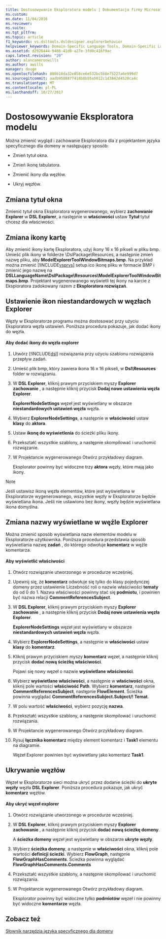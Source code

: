 ```yaml
---
title: Dostosowywanie Eksploratora modelu | Dokumentacja firmy Microsoft
ms.custom: 
ms.date: 11/04/2016
ms.reviewer: 
ms.suite: 
ms.tgt_pltfrm: 
ms.topic: article
f1_keywords: vs.dsltools.dsldesigner.explorerbehavior
helpviewer_keywords: Domain-Specific Language Tools, Domain-Specific Language Explorer
ms.assetid: d2926444-9408-41d8-a27e-3fd0c416f9ac
caps.latest.revision: "20"
author: alancameronwills
ms.author: awills
manager: douge
ms.openlocfilehash: 880b10da32e858ce6e532bc5b8e75227a6e999d7
ms.sourcegitcommit: aadb9588877418b8b55a5612c1d3842d4520ca4c
ms.translationtype: MT
ms.contentlocale: pl-PL
ms.lasthandoff: 10/27/2017
---
```

# <a name="customizing-the-model-explorer"></a>Dostosowywanie Eksploratora modelu
Można zmienić wygląd i zachowanie Eksploratora dla z projektantem języka specyficznego dla domeny w następujący sposób:  
  
-   Zmień tytuł okna.  
  
-   Zmień ikonę tabulatora.  
  
-   Zmienić ikony dla węzłów.  
  
-   Ukryj węzłów.  
  
## <a name="changing-the-window-title"></a>Zmiana tytuł okna  
 Zmienić tytuł okna Eksploratora wygenerowanego, wybierz **zachowanie Explorer** w **DSL Explorer**, a następnie w **właściwości** ustaw  **Tytuł** tytuł chcesz dla właściwości.  
  
## <a name="changing-the-tab-icon"></a>Zmiana ikony kartę  
 Aby zmienić ikony kartę Eksploratora, użyj ikony 16 x 16 pikseli w pliku bmp. Umieść plik ikony w folderze \DslPackage\Resources\, a następnie zmień nazwę pliku, aby **ModelExplorerToolWindowBitmaps.bmp**. Na przykład można zmienić [!INCLUDE[vsprvs](../code-quality/includes/vsprvs_md.md)] setup.ico ikonę pliku w formacie BMP i zmienić jego nazwę na **DSLLanguageName\DslPackage\Resources\ModelExplorerToolWindowBitmaps.bmp**. Projektant wygenerowanego wyświetli tej ikony na karcie z Eksploratora zadokowany razem z **Eksploratora rozwiązań**.  
  
## <a name="setting-custom-icons-on-explorer-nodes"></a>Ustawienie ikon niestandardowych w węzłach Explorer  
 Węzły w Eksploratorze programu można dostosować przy użyciu Eksploratora węzła ustawień. Poniższa procedura pokazuje, jak dodać ikony do węzła.  
  
#### <a name="to-add-an-icon-to-an-explorer-node"></a>Aby dodać ikony do węzła explorer  
  
1.  Utwórz [!INCLUDE[dsl](../modeling/includes/dsl_md.md)] rozwiązania przy użyciu szablonu rozwiązania przepływ zadań.  
  
2.  Umieść plik bmp, który zawiera ikona 16 x 16 pikseli, w **Dsl\Resources** folder w rozwiązaniu.  
  
3.  W **DSL Explorer**, kliknij prawym przyciskiem myszy **Explorer zachowanie** , a następnie kliknij przycisk **Dodaj nowe ustawienia węzła Explorer**.  
  
     **ExplorerNodeSettings** węzeł jest wyświetlany w obszarze **niestandardowych ustawień węzła** węzła.  
  
4.  Wybierz **ExplorerNodeSettings**, a następnie w **właściwości** ustaw **klasy** do **aktora**.  
  
5.  Ustaw **ikonę do wyświetlenia** do ścieżki pliku ikony.  
  
6.  Przekształć wszystkie szablony, a następnie skompilować i uruchomić rozwiązanie.  
  
7.  W Projektancie wygenerowanego Otwórz przykładowy diagram.  
  
     Eksplorator powinny być widoczne trzy **aktora** węzły, które mają jako ikony.  
  
> [!NOTE]
>  Jeśli ustawisz ikoną węzła elementów, które jest wyświetlana w Eksploratorze wygenerowanego, wszystkie węzły w Eksploratorze będzie wyświetlana ikona. Jeśli nie ustawiono bez ikony, węzły będzie wyświetlana ikona domyślna.  
  
## <a name="changing-the-name-displayed-on-an-explorer-node"></a>Zmiana nazwy wyświetlane w węźle Explorer  
 Można zmienić sposób wyświetlania nazw elementów modelu w Eksploratorze użytkownika. Poniższa procedura przedstawia sposób wyświetlania nazwę **zadań** , do którego odwołuje **komentarz** w węźle komentarza.  
  
#### <a name="to-display-a-property"></a>Aby wyświetlić właściwości  
  
1.  Otwórz rozwiązanie utworzonego w procedurze wcześniej.  
  
2.  Upewnij się, że **komentarz** odwołuje się tylko do klasy pojedynczej domeny przez ustawienie Liczebność roli o nazwie właściwości **tematy** do od 0 do 1. Nazwa właściwości powinny stać się **podmiotu**, i powinien być nazwa relacji **CommentReferencesSubject**.  
  
3.  W **DSL Explorer**, kliknij prawym przyciskiem myszy **Explorer zachowanie** , a następnie kliknij przycisk **Dodaj nowe ustawienia węzła Explorer**.  
  
     **ExplorerNodeSettings** węzeł jest wyświetlany w obszarze **niestandardowych ustawień węzła** węzła.  
  
4.  Wybierz **ExplorerNodeSettings**, a następnie w **właściwości** ustaw **klasy** do **komentarz**.  
  
5.  Kliknij prawym przyciskiem myszy **komentarz** węzeł, a następnie kliknij przycisk **dodać nową ścieżkę właściwości**.  
  
     Pojawi się nowy węzeł o nazwie **wyświetlane właściwości**.  
  
6.  Wybierz **wyświetlane właściwości**, a następnie w **właściwości** okna, kliknij pole wartości **właściwość Path**. Wybierz **komentarz**, następnie **CommentReferencesSubject**, następnie **FlowElement**. Ścieżka powinna wyglądać **CommentReferencesSubject.Subject/! Temat**.  
  
7.  W polu wartość **właściwości**, wybierz pozycję **nazwa**.  
  
8.  Przekształć wszystkie szablony, a następnie skompilować i uruchomić rozwiązania.  
  
9. W Projektancie wygenerowanego Otwórz przykładowy diagram.  
  
10. Rysuj **łącznika komentarz** między element komentarz i **Task1** elementu na diagramie.  
  
     Węzeł Explorer powinien być wyświetlany jako komentarz **Task1**.  
  
## <a name="hiding-nodes"></a>Ukrywanie węzłów  
 Węzeł w Eksploratorze sieci można ukryć przez dodanie ścieżki do **ukryte węzły** węzła **DSL Explorer**. Poniższa procedura pokazuje, jak ukryć **komentarz** węzłów.  
  
#### <a name="to-hide-an-explorer-node"></a>Aby ukryć węzeł explorer  
  
1.  Otwórz rozwiązanie utworzonego w procedurze wcześniej.  
  
2.  W **DSL Explorer**, kliknij prawym przyciskiem myszy **Explorer zachowanie** , a następnie kliknij przycisk **dodać nową ścieżkę domeny**.  
  
     A **ścieżka domeny** węzeł jest wyświetlany w obszarze **ukryte węzły**.  
  
3.  Wybierz **ścieżka domeny**, a następnie w **właściwości** okna, kliknij pole wartości **definicji ścieżki**. Wybierz **FlowGraph**, następnie **FlowGraphHasComments**. Ścieżka powinna wyglądać **FlowGraphHasComments.Comments**  
  
4.  Przekształć wszystkie szablony, a następnie skompilować i uruchomić rozwiązania.  
  
5.  W Projektancie wygenerowanego Otwórz przykładowy diagram.  
  
     Eksplorator powinny być widoczne tylko **podmiotów** węzeł i nie powinny być widoczne **komentarze** węzła.  
  
## <a name="see-also"></a>Zobacz też  
 [Słownik narzędzia języka specyficznego dla domeny](http://msdn.microsoft.com/en-us/ca5e84cb-a315-465c-be24-76aa3df276aa)